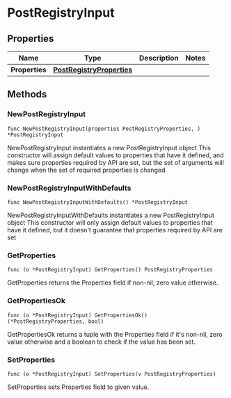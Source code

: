 # PostRegistryInput

## Properties

|Name | Type | Description | Notes|
|------------ | ------------- | ------------- | -------------|
|**Properties** | [**PostRegistryProperties**](PostRegistryProperties.md) |  | |

## Methods

### NewPostRegistryInput

`func NewPostRegistryInput(properties PostRegistryProperties, ) *PostRegistryInput`

NewPostRegistryInput instantiates a new PostRegistryInput object
This constructor will assign default values to properties that have it defined,
and makes sure properties required by API are set, but the set of arguments
will change when the set of required properties is changed

### NewPostRegistryInputWithDefaults

`func NewPostRegistryInputWithDefaults() *PostRegistryInput`

NewPostRegistryInputWithDefaults instantiates a new PostRegistryInput object
This constructor will only assign default values to properties that have it defined,
but it doesn't guarantee that properties required by API are set

### GetProperties

`func (o *PostRegistryInput) GetProperties() PostRegistryProperties`

GetProperties returns the Properties field if non-nil, zero value otherwise.

### GetPropertiesOk

`func (o *PostRegistryInput) GetPropertiesOk() (*PostRegistryProperties, bool)`

GetPropertiesOk returns a tuple with the Properties field if it's non-nil, zero value otherwise
and a boolean to check if the value has been set.

### SetProperties

`func (o *PostRegistryInput) SetProperties(v PostRegistryProperties)`

SetProperties sets Properties field to given value.



